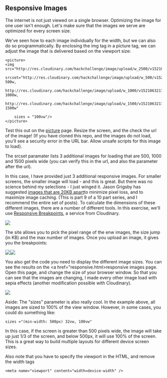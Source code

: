 ## Responsive Images

The internet is not just viewed on a single browser. Optimizing the image for one user isn't enough. Let's make sure that the images we serve are optimized for every screen size.

We've seen how to each image individually for the width, but we can also do so programmatically. By enclosing the img tag in a picture tag, we can adjust the image that is delivered based on the viewport size:

```
<picture>
<img src="http://res.cloudinary.com/hackchallenge/image/upload/w_2500/v1521063217/MyVacation/IMG_20160619_173136306.jpg"
	srcset="http://res.cloudinary.com/hackchallenge/image/upload/w_500/v1521063217/MyVacation/IMG_20160619_173136306.jpg 500w,
		http://res.cloudinary.com/hackchallenge/image/upload/w_1000/v1521063217/MyVacation/IMG_20160619_173136306.jpg 1000w,
		http://res.cloudinary.com/hackchallenge/image/upload/w_1500/v1521063217/MyVacation/IMG_20160619_173136306.jpg 1500w"
			 
	sizes = "100vw"/>
</picture>
```

Test this out on the [picture](https://dougsillars.github.io/picture.html) page. Resize the screen, and the check the url of the image! \(If you have cloned this repo, and the images do not load, you'll see a security error in the URL bar. Allow unsafe scripts for this image to load\).

The srcset paramater lists 3 additional images for loading that are 500, 1000 and 1500 pixels wide \(you can verify this in the url, and also the parameter after the url\).

In this case, I have provided just 3 additional responsive images. For smaller screens, the smaller image will load - and this is great. But there was no science behind my selections - I just winged it. Jason Grigsby has suggested  [images that are 20KB apart](https://cloudfour.com/thinks/responsive-images-101-part-9-image-breakpoints/)to minimize pixel loss, and to maximize image caching. \(This is part 9 of a 10 part series, and I recommend the entire set of posts\). To calculate the dimensions of these different images, there are a number of different tools. In this exercise, we'll use [Responsive Breakpoints](http://www.responsivebreakpoints.com/), a service from Cloudinary.

[![](https://github.com/dougsillars/dougsillars.github.io/raw/master/img/ResponsiveBreakpoints.png)](https://github.com/dougsillars/dougsillars.github.io/blob/master/img/ResponsiveBreakpoints.png)

The site allows you to pick the pixel range of the enw images, the size jump \(in KB\) and the max number of images. Once you upload an image, it gives you the breakpoints:

[![](https://github.com/dougsillars/dougsillars.github.io/raw/master/img/responsiveAlps.png)](https://github.com/dougsillars/dougsillars.github.io/blob/master/img/responsiveAlps.png)[![](https://github.com/dougsillars/dougsillars.github.io/raw/master/img/breakpointsAlps.png)](https://github.com/dougsillars/dougsillars.github.io/blob/master/img/breakpointsAlps.png)

You also get the code you need to display the different image sizes. You can see the results on the &lt;a href="responsive.html&gt;responsive images page. Open this page, and change the size of your browser window. So that you can see that the images are changing, I made every other image load with sepia effects \(another modification possible with Cloudinary\).

[![](https://github.com/dougsillars/dougsillars.github.io/raw/master/img/responsive.gif)](https://github.com/dougsillars/dougsillars.github.io/blob/master/img/responsive.gif)

Aside: The "sizes" parameter is also really cool. In the example above, all images are sized to 100% of the view window. However, in some cases, you could do something like:

```
sizes ="(min-width: 500px) 32vw, 100vw"

```

In this case, if the screen is greater than 500 pixels wide, the image will take up just 1/3 of the screen, and below 500px, it will use 100% of the screen. This is a great way to build multiple layouts for different device screen sizes.

Also note that you have to specify the viewport in the HTML, and remove the width tags

```
<meta name="viewport" content="width=device-width" />
```

## 

  




